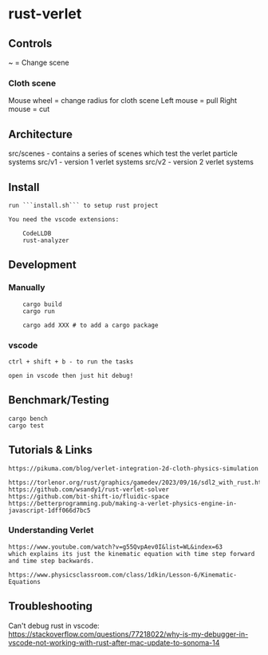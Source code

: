 # rust-verlet

## Controls

~ = Change scene

### Cloth scene
Mouse wheel = change radius for cloth scene
Left mouse = pull
Right mouse = cut

## Architecture

src/scenes - contains a series of scenes which test the verlet particle systems
src/v1 - version 1 verlet systems
src/v2 - version 2 verlet systems

## Install

    run ```install.sh``` to setup rust project

    You need the vscode extensions:

        CodeLLDB
        rust-analyzer

## Development

### Manually

        cargo build
        cargo run

        cargo add XXX # to add a cargo package

### vscode

    ctrl + shift + b - to run the tasks

    open in vscode then just hit debug!

## Benchmark/Testing

    cargo bench
    cargo test

## Tutorials & Links

    https://pikuma.com/blog/verlet-integration-2d-cloth-physics-simulation

    https://torlenor.org/rust/graphics/gamedev/2023/09/16/sdl2_with_rust.html
    https://github.com/wsandy1/rust-verlet-solver
    https://github.com/bit-shift-io/fluidic-space
    https://betterprogramming.pub/making-a-verlet-physics-engine-in-javascript-1dff066d7bc5

### Understanding Verlet

    https://www.youtube.com/watch?v=g55QvpAev0I&list=WL&index=63
    which explains its just the kinematic equation with time step forward and time step backwards.

    https://www.physicsclassroom.com/class/1dkin/Lesson-6/Kinematic-Equations
    
    
## Troubleshooting

Can't debug rust in vscode: https://stackoverflow.com/questions/77218022/why-is-my-debugger-in-vscode-not-working-with-rust-after-mac-update-to-sonoma-14
